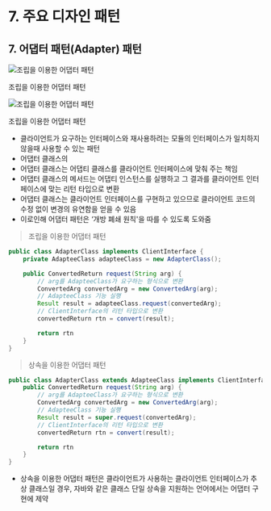 # 7. 주요 디자인 패턴
## 7. 어댑터 패턴(Adapter) 패턴

![조립을 이용한 어댑터 패턴](https://s3-us-west-2.amazonaws.com/secure.notion-static.com/a2b5aca6-4ece-4370-872d-3e880404957f/스크린샷_2022-03-14_오후_11.34.55.png)

조립을 이용한 어댑터 패턴

![조립을 이용한 어댑터 패턴](https://s3-us-west-2.amazonaws.com/secure.notion-static.com/f709eb4e-5511-4b77-ae64-7f3848a09f9f/스크린샷_2022-03-14_오후_11.38.16.png)

조립을 이용한 어댑터 패턴

- 클라이언트가 요구하는 인터페이스와 재사용하려는 모듈의 인터페이스가 일치하지 않을때 사용할 수 있는 패턴
- 어댑터 클래스의
- 어댑터 클래스는 어댑티 클래스를 클라이언트 인터페이스에 맞춰 주는 책임
- 어댑터 클래스의 메서드는 어댑티 인스턴스를 실행하고 그 결과를 클라이언트 인터페이스에 맞는 리턴 타입으로 변환
- 어댑터 클래스는 클라이언트 인터페이스를 구현하고 있으므로 클라이언트 코드의 수정 없이 변경의 유연함을 얻을 수 있음
- 이로인해 어댑터 패턴은 ‘개방 폐쇄 원칙'을 따를 수 있도록 도와줌

> 조립을 이용한 어댑터 패턴
> 

```java
public class AdapterClass implements ClientInterface {
    private AdapteeClass adapteeClass = new AdapterClass();

    public ConvertedReturn request(String arg) {
        // arg를 AdapteeClass가 요구하는 형식으로 변환
        ConvertedArg convertedArg = new ConvertedArg(arg);
        // AdapteeClass 기능 실행
        Result result = adapteeClass.request(convertedArg);
        // ClientInterface의 리턴 타입으로 변환
        convertedReturn rtn = convert(result);

        return rtn
    }
}
```

> 상속을 이용한 어댑터 패턴
> 

```java
public class AdapterClass extends AdapteeClass implements ClientInterface {
    public ConvertedReturn request(String arg) {
        // arg를 AdapteeClass가 요구하는 형식으로 변환
        ConvertedArg convertedArg = new ConvertedArg(arg);
        // AdapteeClass 기능 실행
        Result result = super.request(convertedArg);
        // ClientInterface의 리턴 타입으로 변환
        convertedReturn rtn = convert(result);

        return rtn
    }
}
```

- 상속을 이용한 어댑터 패턴은 클라이언트가 사용하는 클라이언트 인터페이스가 추상 클래스일 경우, 자바와 같은 클래스 단일 상속을 지원하는 언어에서는 어댑터 구현에 제약
